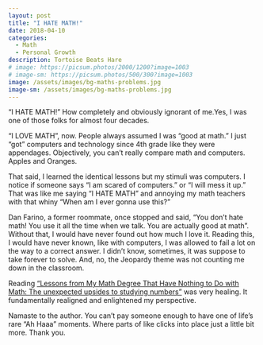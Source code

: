 ```yaml
---
layout: post
title: "I HATE MATH!"
date: 2018-04-10
categories:
  - Math
  - Personal Growth
description: Tortoise Beats Hare
# image: https://picsum.photos/2000/1200?image=1003
# image-sm: https://picsum.photos/500/300?image=1003
image: /assets/images/bg-maths-problems.jpg
image-sm: /assets/images/bg-maths-problems.jpg
---
```


“I HATE MATH!” How completely and obviously ignorant of me.Yes, I was one of those folks for almost four decades.

“I LOVE MATH”, now. People always assumed I was “good at math.” I just “got” computers and technology since 4th grade like they were appendages. Objectively, you can’t really compare math and computers. Apples and Oranges.

That said, I learned the identical lessons but my stimuli was computers. I notice if someone says “I am scared of computers.” or “I will mess it up.” That was like me saying “I HATE MATH” and annoying my math teachers with that whiny “When am I ever gonna use this?”

Dan Farino, a former roommate, once stopped and said, “You don’t hate math! You use it all the time when we talk. You are actually good at math”. Without that, I would have never found out how much I love it. Reading this, I would have never known, like with computers, I was allowed to fail a lot on the way to a correct answer. I didn’t know, sometimes, it was suppose to take forever to solve. And, no, the Jeopardy theme was not counting me down in the classroom.

Reading [“Lessons from My Math Degree That Have Nothing to Do with Math: The unexpected upsides to studying numbers”](https://medium.com/s/story/6-life-lessons-from-my-math-degree-that-have-nothing-to-do-with-math-d38aba90edfe) was very healing. It fundamentally realigned and enlightened my perspective.

Namaste to the author. You can’t pay someone enough to have one of life’s rare “Ah Haaa” moments. Where parts of like clicks into place just a little bit more. Thank you.

